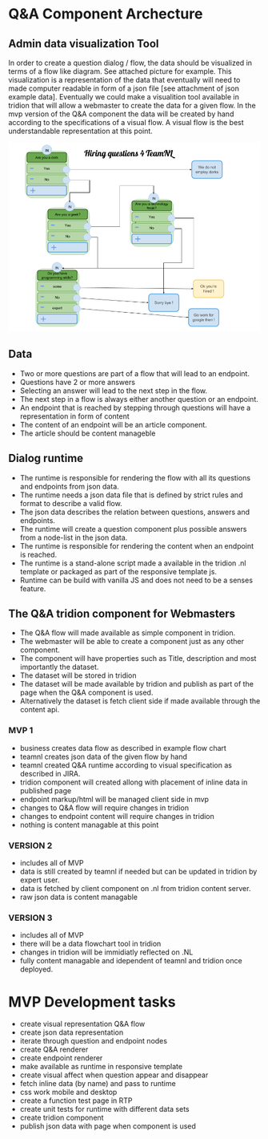 # Q&A Component Archecture

## Admin data visualization Tool
In order to create a question dialog / flow, the data should be visualized in terms of a flow like diagram.
See attached picture for example. This visualization is a representation of the data that eventually will need to
made computer readable in form of a json file [see attachment of json example data].
Eventually we could make a visualition tool available in tridion that will allow a webmaster to create the data for
a given flow. In the mvp version of the Q&A component the data will be created by hand according to the specifications of
a visual flow. A visual flow is the best understandable representation at this point.

![alt text](docs/qa-flow-visual.png "Data flow visualization")

## Data
- Two or more questions are part of a flow that will lead to an endpoint.
- Questions have 2 or more answers
- Selecting an answer will lead to the next step in the flow.
- The next step in a flow is always either another question or an endpoint.
- An endpoint that is reached by stepping through questions will have a representation in form of content
- The content of an endpoint will be an article component.
- The article should be content manageble

## Dialog runtime
- The runtime is responsible for rendering the flow with all its questions and endpoints from json data.
- The runtime needs a json data file that is defined by strict rules and format to describe a valid flow.
- The json data describes the relation between questions, answers and endpoints.
- The runtime will create a question component plus possible answers from a node-list in the json data.
- The runtime is responsible for rendering the content when an endpoint is reached.
- The runtime is a stand-alone script made a available in the tridion .nl template or packaged as part of the responsive template js.
- Runtime can be build with vanilla JS and does not need to be a senses feature.

## The Q&A tridion component for Webmasters
- The Q&A flow will made available as simple component in tridion.
- The webmaster will be able to create a component just as any other component.
- The component will have properties such as Title, description and most importantly the dataset.
- The dataset will be stored in tridion
- The dataset will be made available by tridion and publish as part of the page when the Q&A component is used.
- Alternatively the dataset is fetch client side if made available through the content api.



### MVP 1
- business creates data flow as described in example flow chart
- teamnl creates json data of the given flow by hand
- teamnl created Q&A runtime according to visual specification as described in JIRA.
- tridion component will created allong with placement of inline data in published page
- endpoint markup/html will be managed client side in mvp
- changes to Q&A flow will require changes in tridion
- changes to endpoint content will require changes in tridion
- nothing is content managable at this point

### VERSION 2
- includes all of MVP
- data is still created by teamnl if needed but can be updated in tridion by expert user.
- data is fetched by client component on .nl from tridion content server.
- raw json data is content managable

### VERSION 3
- includes all of MVP
- there will be a data flowchart tool in tridion
- changes in tridion will be immidiatly reflected on .NL
- fully content managable and idependent of teamnl and tridion once deployed.


# MVP Development tasks

- create visual representation Q&A flow
- create json data representation
- iterate through question and endpoint nodes
- create Q&A renderer
- create endpoint renderer
- make available as runtime in responsive template
- create visual affect when question appear and disappear
- fetch inline data (by name) and pass to runtime
- css work mobile and desktop
- create a function test page in RTP
- create unit tests for runtime with different data sets
- create tridion component
- publish json data with page when component is used


